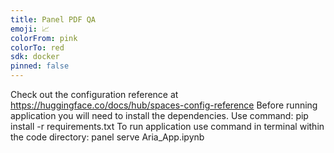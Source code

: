 ```yaml
---
title: Panel PDF QA
emoji: 📈
colorFrom: pink
colorTo: red
sdk: docker
pinned: false
---
```


Check out the configuration reference at https://huggingface.co/docs/hub/spaces-config-reference
Before running application you will need to install the dependencies. Use command:
  pip install -r requirements.txt
To run application use command in terminal within the code directory: 
  panel serve Aria_App.ipynb
